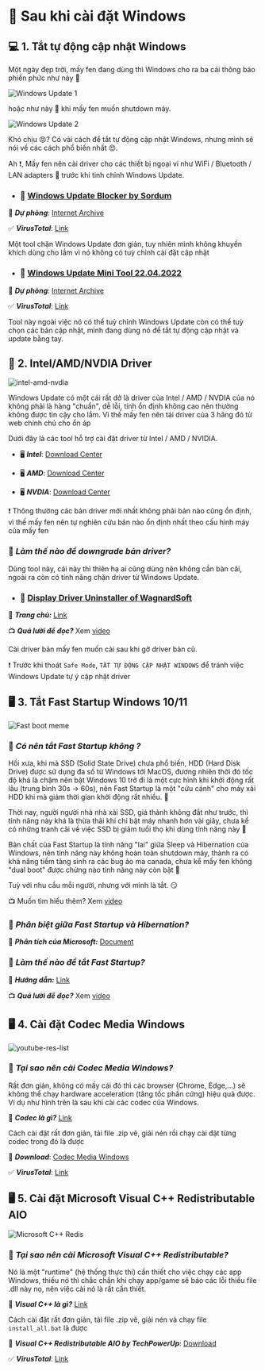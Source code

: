 # 📀 **Sau khi cài đặt Windows**

## 💻 1. Tắt tự động cập nhật Windows

Một ngày đẹp trời, mấy fen đang dùng thì Windows cho ra ba cái thông báo phiền phức như này 🤬

![Windows Update 1](../Images/windows-update-1.jpg)

hoặc như này 🤬 khi mấy fen muốn shutdown máy.

![Windows Update 2](../Images/windows-update-2.jpg)

Khó chịu 😡? Có vài cách để tắt tự động cập nhật Windows, nhưng mình sẽ nói về các cách phổ biến nhất 😍.

Ah ❗, Mấy fen nên cài driver cho các thiết bị ngoại vi như WiFi / Bluetooth / LAN adapters 📶 trước khi tinh chỉnh Windows Update.

* ### 💾 [Windows Update Blocker by Sordum](https://www.sordum.org/9470/windows-update-blocker-v1-8/)

🔗 ***Dự phòng***: [Internet Archive](https://archive.org/details/windows-update-blocker-1.8-by-sordum)

✅ ***VirusTotal***: [Link](https://www.virustotal.com/gui/file/a094805ad7530fba95ca68fe8dd061ff2c36447a4dca660229cd4a3602c3371d)

Một tool chặn Windows Update đơn giản, tuy nhiên mình không khuyến khích dùng cho lắm vì nó không có tuỳ chỉnh cài đặt cập nhật

* ### 💾 [Windows Update Mini Tool 22.04.2022](https://www.majorgeeks.com/files/details/windows_update_minitool.html)

🔗 ***Dự phòng***: [Internet Archive](https://archive.org/details/windows-update-mini-tool-22.04.2022)

✅ ***VirusTotal***: [Link](https://www.virustotal.com/gui/file/1bd6fbd5e65d9e88f47cb43f60e0e694b702513fde26afb18a0d1396bcb7307d)

Tool này ngoài việc nó có thể tuỳ chỉnh Windows Update còn có thể tuỳ chọn các bản cập nhật, mình đang dùng nó để tắt tự động cập nhật và update bằng tay.

## 💽 2. Intel/AMD/NVDIA Driver

![intel-amd-nvdia](../Images/intel-amd-nvdia.jpg)

Windows Update có một cái rất dở là driver của Intel / AMD / NVDIA của nó không phải là hàng "chuẩn", dễ lỗi, tính ổn định không cao nên thường không được tin cậy cho lắm. Vì thế mấy fen nên tải driver của 3 hãng đó từ web chính chủ cho ổn áp

Dưới đây là các tool hỗ trợ cài đặt driver từ  Intel / AMD / NVIDIA.

* 🖥 ***Intel***: [Download Center](https://www.intel.com/content/www/us/en/download-center/home.html)

* 🖥 ***AMD***: [Download Center](https://www.amd.com/en/support/download/drivers.html)

* 🖥 ***NVDIA***: [Download Center](https://www.nvidia.com/download/index.aspx)

❗ Thông thường các bản driver mới nhất không phải bản nào cũng ổn định, vì thế mấy fen nên tự nghiên cứu bản nào ổn định nhất theo cấu hình máy của mấy fen

### 🤔 *Làm thế nào để downgrade bản driver?*

Dùng tool này, cái này thì thiên hạ ai cũng dùng nên không cần bàn cãi, ngoài ra còn có tính năng chặn driver từ Windows Update.

* ### 💾 [Display Driver Uninstaller of WagnardSoft](https://www.wagnardsoft.com/forums/viewtopic.php?t=4992)

📄 ***Trang chủ:*** [Link](https://www.wagnardsoft.com/content/How-use-Display-Driver-Uninstaller-DDU-Guide-Tutorial)

📺 ***Quá lười để đọc?*** Xem [video](https://www.youtube.com/watch?v=q7z7VZ3SHs8)

Cài driver bản mấy fen muốn cài sau khi gỡ driver bản cũ.

❗ Trước khi thoát `Safe Mode`, `TẮT TỰ ĐỘNG CẬP NHẬT WINDOWS` để tránh việc Windows Update tự ý cập nhật driver

## 🖥 3. Tắt Fast Startup Windows 10/11

![Fast boot meme](../Images/fast-startup-meme.jpg)

### 🤔 *Có nên tắt Fast Startup không ?*

Hồi xưa, khi mà SSD (Solid State Drive) chưa phổ biến, HDD (Hard Disk Drive) được sử dụng đa số từ Windows tới MacOS, đương nhiên thời đó tốc độ khá là chậm nên bật Windows 10 trở đi là một cực hình khi khởi động rất lâu (trung bình 30s -> 60s), nên Fast Startup là một "cứu cánh" cho máy xài HDD khi mà giảm thời gian khởi động rất nhiều. 🤩

Thời nay, người người nhà nhà xài SSD, giá thành không đắt như trước, thì tính năng này khá là thừa thãi khi chỉ bật máy nhanh hơn vài giây, chưa kể có những tranh cãi về việc SSD bị giảm tuổi thọ khi dùng tính năng này 🤨

Bản chất của Fast Startup là tính năng "lai" giữa Sleep và Hibernation của Windows, nên tính năng này không hoàn toàn shutdown máy, thành ra có khả năng tiềm tàng sinh ra các bug ảo ma canada, chưa kể mấy fen không "dual boot" được chừng nào tính năng này còn bật 🤨

Tuỳ với nhu cầu mỗi người, nhưng với mình là tắt. 😏

📺 Muốn tìm hiểu thêm? Xem [video](https://www.youtube.com/watch?v=QnBrv2wuSOg)

### 🤔 *Phân biệt giữa Fast Startup và Hibernation?*

📝 ***Phân tích của Microsoft:*** [Document](https://learn.microsoft.com/en-us/windows-hardware/drivers/kernel/distinguishing-fast-startup-from-wake-from-hibernation)

### 🤔 *Làm thế nào để tắt Fast Startup?*

📄 ***Hướng dẫn:*** [Link](https://quantrimang.com/vo-hieu-tuy-chon-fast-startup-tren-windows-8-91957)

📺 ***Quá lười để đọc?*** Xem [video](https://www.youtube.com/watch?v=l0rTG7b5sGc)

## 🖥 4. Cài đặt Codec Media Windows

![youtube-res-list](../Images/youtube-res-list.jpg)

### 🤔 *Tại sao nên cài Codec Media Windows?*

Rất đơn giản, không có mấy cái đó thì các browser (Chrome, Edge,...) sẽ không thể chạy hardware acceleration (tăng tốc phần cứng) hiệu quả được. Ví dụ như hình trên là sau khi cài các codec của Windows.

📄 ***Codec là gì?*** [Link](https://www.thegioididong.com/hoi-dap/codec-la-gi-co-quan-trong-khong-may-tinh-can-bao-nhieu-1370538)

Cách cài đặt rất đơn giản, tải file .zip vê, giải nén rồi chạy cài đặt từng codec trong đó là được

🔗 ***Download***: [Codec Media Windows](https://mega.nz/file/XgIyxbia#2gt-w5FVy-1uQxShcjth9z5lrC2XfKBwZUALFiMq9p0)

✅ ***VirusTotal***: [Link](https://www.virustotal.com/gui/file-analysis/ZDRiNjhhM2FjNmZiN2QyNzA2NjQ3M2NhYjIyZjcyNjM6MTcyMjY2MjUwNQ==)

## 🖥 5. Cài đặt Microsoft Visual C++ Redistributable AIO

![Microsoft C++ Redis](../Images/visual-c-redis.jpg)

### 🤔 *Tại sao nên cài Microsoft Visual C++ Redistributable?*

Nó là một "runtime" (hệ thống thực thi) cần thiết cho việc chạy các app Windows, thiếu nó thì chắc chắn khi chạy app/game sẽ báo các lỗi thiếu file .dll này nọ, nên việc cài nó là rất cần thiết.

📄 ***Visual C++ là gì?*** [Link](https://fptshop.com.vn/tin-tuc/danh-gia/microsoft-visual-c-la-gi-168166)

Cách cài đặt rất đơn giản, tải file .zip vê, giải nén và chạy file `install_all.bat` là được

🔗 ***Visual C++ Redistributable AIO by TechPowerUp***: [Download](https://www.techpowerup.com/download/visual-c-redistributable-runtime-package-all-in-one/)

✅ ***VirusTotal***: [Link](https://www.virustotal.com/gui/file/b9e2daf2a76b3d7dbac2a657cd4a2ffa5c0052b01fc955088e988f6eea91f934)